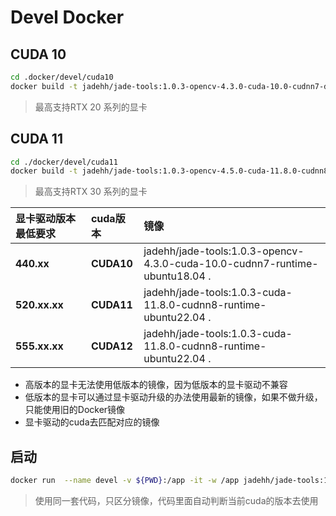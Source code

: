 # Devel Docker

## CUDA 10
```bash
cd .docker/devel/cuda10
docker build -t jadehh/jade-tools:1.0.3-opencv-4.3.0-cuda-10.0-cudnn7-devel-ubuntu18.04 . 
```
> 最高支持RTX 20 系列的显卡

## CUDA 11
```bash
cd ./docker/devel/cuda11
docker build -t jadehh/jade-tools:1.0.3-opencv-4.5.0-cuda-11.8.0-cudnn8-devel-ubuntu22.04 . 
```
> 最高支持RTX 30 系列的显卡

| 显卡驱动版本最低要求    | cuda版本       | 镜像                                                                          |
|:--------------|:-------------|:----------------------------------------------------------------------------|
| **440.xx**    | **CUDA10**   | jadehh/jade-tools:1.0.3-opencv-4.3.0-cuda-10.0-cudnn7-runtime-ubuntu18.04 . |
| **520.xx.xx** | **CUDA11** | jadehh/jade-tools:1.0.3-cuda-11.8.0-cudnn8-runtime-ubuntu22.04 .            |
| **555.xx.xx** | **CUDA12** | jadehh/jade-tools:1.0.3-cuda-11.8.0-cudnn8-runtime-ubuntu22.04 .            |
* 高版本的显卡无法使用低版本的镜像，因为低版本的显卡驱动不兼容
* 低版本的显卡可以通过显卡驱动升级的办法使用最新的镜像，如果不做升级，只能使用旧的Docker镜像 
* 显卡驱动的cuda去匹配对应的镜像
## 启动
```bash
docker run  --name devel -v ${PWD}:/app -it -w /app jadehh/jade-tools:1.0.3-opencv-4.3.0-cuda-10.0-cudnn7-devel-ubuntu18.04 

```

> 使用同一套代码，只区分镜像，代码里面自动判断当前cuda的版本去使用